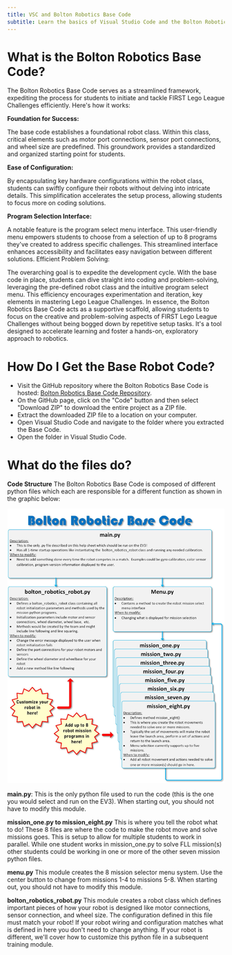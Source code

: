 ```yaml
---
title: VSC and Bolton Robotics Base Code
subtitle: Learn the basics of Visual Studio Code and the Bolton Robotics Base Code
---
```


# What is the Bolton Robotics Base Code?

The Bolton Robotics Base Code serves as a streamlined framework, expediting the process for students to initiate and tackle FIRST Lego League Challenges efficiently. Here's how it works:

__Foundation for Success:__

The base code establishes a foundational robot class. Within this class, critical elements such as motor port connections, sensor port connections, and wheel size are predefined. This groundwork provides a standardized and organized starting point for students.

__Ease of Configuration:__

By encapsulating key hardware configurations within the robot class, students can swiftly configure their robots without delving into intricate details. This simplification accelerates the setup process, allowing students to focus more on coding solutions.

__Program Selection Interface:__

A notable feature is the program select menu interface. This user-friendly menu empowers students to choose from a selection of up to 8 programs they've created to address specific challenges. This streamlined interface enhances accessibility and facilitates easy navigation between different solutions.
Efficient Problem Solving:

The overarching goal is to expedite the development cycle. With the base code in place, students can dive straight into coding and problem-solving, leveraging the pre-defined robot class and the intuitive program select menu. This efficiency encourages experimentation and iteration, key elements in mastering Lego League Challenges.
In essence, the Bolton Robotics Base Code acts as a supportive scaffold, allowing students to focus on the creative and problem-solving aspects of FIRST Lego League Challenges without being bogged down by repetitive setup tasks. It's a tool designed to accelerate learning and foster a hands-on, exploratory approach to robotics.

# How Do I Get the Base Robot Code?
- Visit the GitHub repository where the Bolton Robotics Base Code is hosted: [Bolton Robotics Base Code Repository](https://github.com/fssfll/fll_basecode).
- On the GitHub page, click on the "Code" button and then select "Download ZIP" to download the entire project as a ZIP file.
- Extract the downloaded ZIP file to a location on your computer.
- Open Visual Studio Code and navigate to the folder where you extracted the Base Code.
- Open the folder in Visual Studio Code.

# What do the files do?

__Code Structure__
The Bolton Robotics Base Code is composed of different python files which each are responsible for a different function as shown in the graphic below:
<p  align="center"><img src="../../images/bolton_robotics_code.jpg" width=600></p>

__main.py__:
This is the only python file used to run the code (this is the one you would select and run on the EV3).  When starting out, you should not have to modify this module. 

__mission_one.py to mission_eight.py__
This is where you tell the robot what to do!  These 8 files are where the code to make the robot move and solve missions goes.  This is setup to allow for multiple students to work in parallel.  While one student works in mission_one.py to solve FLL mission(s) other students could be working in one or more of the other seven mission python files. 

__menu.py__
This module creates the 8 mission selector menu system.  Use the center button to change from missions 1-4 to missions 5-8.  When starting out, you should not have to modify this module.       

__bolton_robotics_robot.py__
This module creates a robot class which defines important pieces of how your robot is designed like motor connections, sensor connection, and wheel size.  The configuration defined in this file must match your robot!  If your robot wiring and configuration matches what is defined in here you don't need to change anything.  If your robot is different, we'll cover how to customize this python file in a subsequent training module.   
